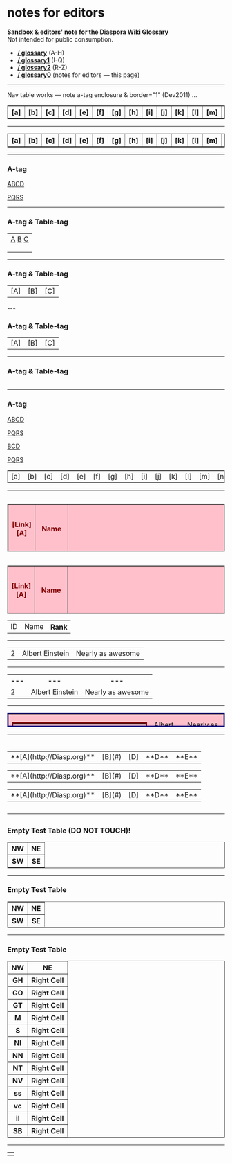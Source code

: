 # notes for editors 
 
**Sandbox & editors' note for the Diaspora Wiki Glossary**    
Not intended for public consumption.      
   
- **[/ glossary](https://github.com/diaspora/diaspora/wiki/glossary)** (A-H)
- **[/ glossary1](https://github.com/diaspora/diaspora/wiki/glossary2)** (I-Q)
- **[/ glossary2](https://github.com/diaspora/diaspora/wiki/glossary3)** (R-Z)
- **[/ glossary0](https://github.com/diaspora/diaspora/wiki/glossary0)** (notes for editors — this page)   
   
--- 
  
Nav table works — note a-tag enclosure & border="1" (Dev2011) ... 

<a><table width="99%" cellspacing="0" border="1"><tr>
<th class="not to blame"> [a] </th><th> [b] </th><th class="not to blame"> [c] </th><th> [d] </th><th class="not to blame"> [e] </th><th> [f] </th><th class="not to blame"> [g] </th><th> [h] </th><th class="not to blame"> [i] </th><th> [j] </th><th class="not to blame"> [k] </th><th> [l] </th><th class="not to blame"> [m] </th><th> [n] </th><th class="not to blame"> [o] </th><th> [p] </th><th class="not to blame"> [q] </th><th> [r] </th><th class="not to blame"> [s] </th><th> [t] </th><th class="not to blame"> [u] </th><th> [v] </th><th class="not to blame"> [w] </th><th> [x] </th><th class="not to blame"> [y] </th><th> [z] </th>
</tr></table></a>

---

<a><table width="99%" cellspacing="0" border="1"><tr>
<th class="blame">[a]</th><th>[b]</th><th class="blame">[c]</th><th> [d]</th><th class="blame">[e]</th><th>[f]</th><th class="blame">[g]</th><th>[h]</th><th class="blame">[i]</th><th>[j]</th><th class="blame">[k]</th><th>[l]</th><th class="blame">[m]</th><th>[n]</th><th class="blame">[o]</th><th>[p]</th><th class="blame">[q]</th><th>[r]</th><th class="blame">[s]</th><th>[t]</th><th class="blame">[u]</th><th>[v]</th><th class="blame">[w]</th><th>[x]</th><th class="blame">[y]</th><th>[z]</th>
</tr></table></a>

---

### A-tag

<a class="minibutton" style="color: maroon;">[A]</a><a class="minibutton" style="color: maroon;">[B]</a><a class="minibutton" style="color: maroon;">[C]</a><a class="minibutton" style="color: maroon;">[D]</a>

<a class="gollum-minibutton" style="color: maroon;">[P]</span><a class="gollum-minibutton" style="color: maroon;">[Q]</apan><a class="gollum-minibutton" style="color: maroon;">[R]</span><a class="gollum-minibutton" style="color: maroon;">[S]</apan>

  ---

### A-tag & Table-tag

<a><table><tr><td>
<a class="minibutton" style="color: maroon;">[A]</a>
<a class="minibutton" style="color: maroon;">[B]</a>
<a class="minibutton" style="color: maroon;">[C]</a>
</td></tr></table></a>

---

### A-tag & Table-tag

<a><table class="minibutton" cellspacing="0" border="0"><tr>
<td>[A]</td>
<td>[B]</td>
<td>[C]</td>
</td></tr></table></a>
---

### A-tag & Table-tag

<a><table class="gollum-minibutton" cellspacing="0" border="0"><tr>
<td>[A]</td>
<td>[B]</td>
<td>[C]</td>
</td></tr></table></a>

---

### A-tag & Table-tag

<table class="minibutton" cellspacing="0" border="0" height="0" width="0" frame="none"><tr>
<td border="0" height="0" width="0"> <a> [X] </a> </td>
</td></tr></table>

---

### A-tag

<a class="minibutton" style="color: maroon;">[A]</a><a class="minibutton" style="color: maroon;">[B]</a><a class="minibutton" style="color: maroon;">[C]</a><a class="minibutton" style="color: maroon;">[D]</a>

<a class="gollum-minibutton" style="color: maroon;">[P]</span><a class="gollum-minibutton" style="color: maroon;">[Q]</apan><a class="gollum-minibutton" style="color: maroon;">[R]</span><a class="gollum-minibutton" style="color: maroon;">[S]</apan>

  <a class="minibutton" style="color: maroon;">[B]</a><a class="minibutton" style="color: maroon;">[C]</a><a class="minibutton" style="color: maroon;">[D]</a>

<a class="gollum-minibutton" style="color: maroon;">[P]</span><a class="gollum-minibutton" style="color: maroon;">[Q]</apan><a class="gollum-minibutton" style="color: maroon;">[R]</span><a class="gollum-minibutton" style="color: maroon;">[S]</apan>

  

<a><table width="99%" frame="border"><tr>
<td> [a] </td><td> [b] </td><td> [c] </td><td> [d] </td><td> [e] </td><td> [f] </td><td> [g] </td><td> [h] </td><td> [i] </td><td> [j] </td><td> [k] </td><td> [l] </td><td> [m] </td><td> [n] </td><td> [o] </td><td> [p] </td><td> [q] </td><td> [r] </td><td> [s] </td><td> [t] </td><td> [u] </td><td> [v] </td><td> [w] </td><td> [x] </td><td> [y] </td><td> [z] </td>
</tr></table></a>

---

<a><table bgcolor="yellow" width="55%" height="111" align="right" style="background-color: pink; color: maroon;" frame="border" border="2">
  <tr height="111" style="background-color: pink; color: maroon;">
    <th bgcolor="yellow" height="111" style="background-color: pink; color: maroon;"> [Link][A] </th><th>Name</th><th>Rank</th>
  </tr>
  <tr bgcolor="yellow" style="background-color: pink; color: maroon;">
    <td bgcolor="yellow" style="background-color: pink; color: maroon;"> [Link][A] </td><td>Albert Einstein</td><td>![WikiMedia](http://upload.wikimedia.org/wikipedia/commons/thumb/5/56/Ewe_sheep_black_and_white.jpg/120px-Ewe_sheep_black_and_white.jpg)</td>
  </tr>
</table></a>

---

<a><table bgcolor="yellow" width="55%" height="111" align="right" style="background-color: pink; color: maroon;" frame="box" border="1">
  <tr height="111" style="background-color: pink; color: maroon;">
    <th bgcolor="yellow" height="111" style="background-color: pink; color: maroon;"> [Link][A] </th><th>Name</th><th>Rank</th>
  </tr>
  <tr bgcolor="yellow" style="background-color: pink; color: maroon;">
    <td bgcolor="yellow" style="background-color: pink; color: maroon;" valign="middle" align="center"> [Link][A] </td><td>Albert Einstein</td><td>![WikiMedia](http://upload.wikimedia.org/wikipedia/commons/thumb/5/56/Ewe_sheep_black_and_white.jpg/120px-Ewe_sheep_black_and_white.jpg)</td>
  </tr>
</table></a>

---

<table>
  <tr>
    <td>ID</td><td>Name</td><th>Rank</td>
  </tr>
</table>

---

<table>
  <tr>
    <td>2</td><td>Albert Einstein</td><td>Nearly as awesome</td>
  </tr>
</table>

---

<table>
  <tr>
    <th> --- </th><th> --- </th><th> --- </th>
  </tr>
  <tr>
    <td>2</td><td>Albert Einstein</td><td>Nearly as awesome</td>
  </tr>
</table>

---

<a><table width="66%" height="33" cellpading="9" cellspacing="9" bgcolor="yellow" style="background-color: pink" bordercolor="navy"><tr>
<td  width="66%" height="33" cellpading="9" cellspacing="9" bgcolor="yellow" style="background-color: pink" bordercolor="purple">
<a><table width="66%" height="33" cellpading="9" cellspacing="9" bgcolor="yellow" style="background-color: pink" bordercolor="maroon"><tr>
<td  width="66%" height="33" cellpading="9" cellspacing="9" bgcolor="yellow" style="background-color: pink" bordercolor="teal">
999 </td><td>Albert Einstein</td><td> <a style="color: orange;"> Nearly as awesome </a></td></tr></table></a>
</td><td>Albert Einstein</td><td>Nearly as awesome</td></tr></table></a>

--- 

# <a style="background-color: yellow;" class="gollum-minibutton"><table><tr>
<td> **[A](http://Diasp.org)** </td><td> [B](#) </td><td> [D] </td><td> **D** </td><td> **E** </td>
</tr></table></a> <a style="background-color: yellow;"><table><tr>
<td> **[A](http://Diasp.org)** </td><td> [B](#) </td><td> [D] </td><td class="gollum-minibutton"> **D** </td><td> **E** </td>
</tr class="gollum-minibutton"></table></a> <a style="background-color: yellow;"><table><tr>
<td> **[A](http://Diasp.org)** </td><td> [B](#) </td><td> [D] </td><td> **D** </td><td> **E** </td>
</tr></table></a>

---

### Empty Test Table (DO NOT TOUCH)!

<a><table width="33%" cellspacing="0" border="1"><tr>
<th> NW </th><th> NE </th>
</tr><tr> 
<th> SW </th><th> SE </th>
</tr></table></a>

---

### Empty Test Table

<a class="danger"><table width="33%" cellspacing="0" border="1"><tr>
<th> <a class="not danger">NW</a> </th><th class="not to blame"> NE </th>
</tr><tr> 
<th> <a class="not danger">SW</a> </th><th> SE </th>
</tr></table></a>

---

### Empty Test Table

<a><table width="33%" cellspacing="0" border="1"><tr>
<th> NW </th><th> NE </th>
</tr><tr class="disregard previous highlight">  
<th class="disregard old highlight"> <a class="not gh reversed highlight"> GH </th><th> Right Cell </th>
</tr><tr class="disregard previous highlight">  
<th class="disregard old highlight"> GO </th><th> Right Cell </th>
</tr><tr class="disregard previous highlight"> 
<th> <a class="gt auto_invert"> GT </a></th><th> Right Cell </th>
</tr><tr class="disregard previous highlight">  
<th> <a class="disregard previous highlight"><a class="M auto_invert"> M </a></a></th><th> Right Cell </th>
</tr><tr class="disregard previous highlight">  
<th class="disregard old highlight"> <a class="not s reversed highlight"> S </a></a></th><th> Right Cell </th>
</tr><tr class="disregard previous highlight">  
<th class="disregard old highlight"> <a class="not ni reversed highlight"> NI </a></a></th><th> Right Cell </th>
</tr><tr class="disregard previous highlight">  
<th class="disregard old highlight"> <a class="not nn reversed highlight"> NN </a></a></th><th> Right Cell </th>
</tr><tr class="disregard previous highlight">  
<th class="disregard old highlight"> <a class="not nt reversed highlight"> NT </a></a></th><th> Right Cell </th>
</tr><tr class="disregard previous highlight">  
<th class="disregard old highlight"> <a class="not nv reversed highlight"> NV </a></a></th><th> Right Cell </th>
</tr><tr class="disregard previous highlight">  
<th class="disregard old highlight"> <a class="not ss reversed"> ss </a></a></th><th> Right Cell </th>
</tr><tr class="disregard previous highlight"> 
<th class="disregard old highlight"> <a class="not vc reversed"> vc </a></a></th><th> Right Cell </th>
</tr><tr class="disregard previous highlight">  
<th class="disregard old highlight"> <a class="not il reversed"> il </th><th> Right Cell </th>
</tr><tr class="disregard previous highlight">  
<th class="disregard old highlight"> <a class="not sb reversed"> SB </th><th> Right Cell </th>
</tr></table></a>

---

<table width="100%"><tr><td></td></tr></table>

[A]: http://google.com
[B]: http://google.com
[C]: http://google.com
[D]: http://google.com
[E]: http://google.com
[F]: http://google.com
[G]: http://google.com
[H]: http://google.com
[I]: http://google.com
[J]: http://google.com
[K]: http://google.com
[L]: http://google.com
[M]: http://google.com
[N]: http://google.com
[O]: http://google.com
[P]: http://google.com
[Q]: http://google.com
[R]: http://google.com
[S]: http://google.com
[T]: http://google.com
[U]: http://google.com
[V]: http://google.com
[W]: http://google.com
[X]: http://google.com
[Y]: http://google.com
[Z]: http://google.com


